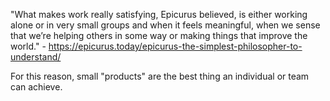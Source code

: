 "What makes work really satisfying, Epicurus believed, is either working alone or in very small groups and when it feels meaningful, when we sense that we’re helping others in some way or making things that improve the world." - https://epicurus.today/epicurus-the-simplest-philosopher-to-understand/

For this reason, small "products" are the best thing an individual or team can achieve.

